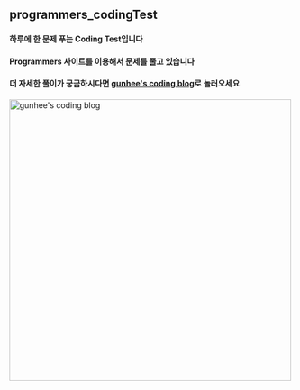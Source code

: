 ## programmers_codingTest

#### **하루에 한 문제** 푸는 Coding Test입니다
#### Programmers 사이트를 이용해서 문제를 풀고 있습니다

#### 더 자세한 풀이가 궁금하시다면 [gunhee's coding blog](https://gunhee-jeong.notion.site/gunhee-s-coding-blog-4837484a93fb439da24255b44a9278d0)로 놀러오세요

<img width="500" alt="gunhee's coding blog" src="https://user-images.githubusercontent.com/87808288/149722692-2731e664-9219-4e1c-953d-919b099a7ac2.png">
